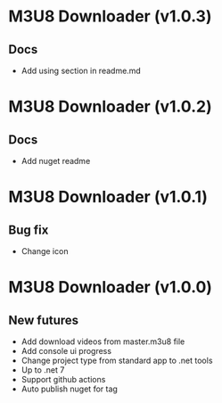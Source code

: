 # M3U8 Downloader (v1.0.3)
## Docs
* Add using section in readme.md

# M3U8 Downloader (v1.0.2)
## Docs
* Add nuget readme

# M3U8 Downloader (v1.0.1)
## Bug fix
* Change icon

# M3U8 Downloader (v1.0.0)
## New futures

* Add download videos from master.m3u8 file
* Add console ui progress
* Change project type from standard app to .net tools
* Up to .net 7
* Support github actions
* Auto publish nuget for tag